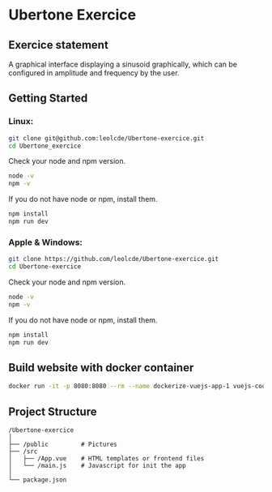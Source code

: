 # Ubertone Exercice 


## Exercice statement
A graphical interface displaying a sinusoid graphically, which can be configured in amplitude and frequency by the user.


## Getting Started

### Linux:
```bash
git clone git@github.com:leolcde/Ubertone-exercice.git
cd Ubertone_exercice
```

Check your node and npm version.
```bash
node -v
npm -v
```
If you do not have node or npm, install them.
```bash
npm install
npm run dev
```

### Apple & Windows:
```bash
git clone https://github.com/leolcde/Ubertone-exercice.git
cd Ubertone-exercice
```
Check your node and npm version.
```bash
node -v
npm -v
```
If you do not have node or npm, install them.
```bash
npm install
npm run dev
```

## Build website with docker container
```bash
docker run -it -p 8080:8080 --rm --name dockerize-vuejs-app-1 vuejs-cookbook/dockerize-vuejs-app
```


## Project Structure
```
/Ubertone-exercice
│
├── /public         # Pictures
├── /src
│   ├── /App.vue    # HTML templates or frontend files
│   └── /main.js    # Javascript for init the app
│
└── package.json